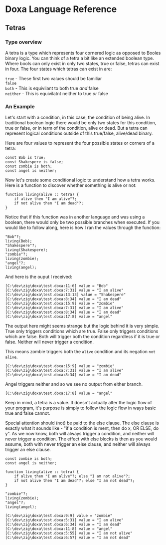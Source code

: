 # Doxa Language Reference

## Tetras

### Type overview

A tetra is a type which represents four cornered logic as opposed to Booles binary logic. You can think of a tetra a bit like an extended boolean type. Where bools can only exist in only two states, true or false, tetras can exist in four. The four states which tetras can exist in are:

`true` - These first two values should be familiar  
`false`  
`both` - This is equivilant to both true _and_ false  
`neither` - This is equivilatnt neither to true _or_ false

### An Example

Let's start with a condition, in this case, the condition of being alive. In traditional boolean logic there would be only two states for this condition, true or false, or in term of the condition, alive or dead. But a tetra can represent logical conditions outside of this true/false, alive/dead binary.

Here are four values to represent the four possible states or corners of a tetra:

```
const Bob is true;
const Shakespere is false;
const zombie is both;
const angel is neither;
```

Now let's create some conditional logic to understand how a tetra works. Here is a function to discover whether something is alive or not:

```
function living(alive :: tetra) {
    if alive then "I am alive"?;
    if not alive then "I am dead"?;
}
```

Notice that if this function was in another language and was using a boolean, there would only be two possible branches when executed. If you would like to follow along, here is how I ran the values through the function:

```
"Bob"?;
living(Bob);
"Shakespere"?;
living(Shakespere);
"zombie"?;
living(zombie);
"angel"?;
living(angel);
```

And here is the ouput I received:

```
[C:\dev\zig\doxa\test.doxa:11:6] value = "Bob"
[C:\dev\zig\doxa\test.doxa:7:31] value = "I am alive"
[C:\dev\zig\doxa\test.doxa:13:13] value = "Shakespere"
[C:\dev\zig\doxa\test.doxa:8:34] value = "I am dead"
[C:\dev\zig\doxa\test.doxa:15:9] value = "zombie"
[C:\dev\zig\doxa\test.doxa:7:31] value = "I am alive"
[C:\dev\zig\doxa\test.doxa:8:34] value = "I am dead"
[C:\dev\zig\doxa\test.doxa:17:8] value = "angel"
```

The output here might seems strange but the logic behind it is very simple. True only triggers conditions which are true. False only triggers conditions which are false. Both will trigger both the condition regardless if it is true or false. Neither will never trigger a condition.

This means zombie triggers both the `alive` condition and its negation `not alive`.

```
[C:\dev\zig\doxa\test.doxa:15:9] value = "zombie"
[C:\dev\zig\doxa\test.doxa:7:31] value = "I am alive"
[C:\dev\zig\doxa\test.doxa:8:34] value = "I am dead"
```

Angel triggers neither and so we see no output from either branch.

```
[C:\dev\zig\doxa\test.doxa:17:8] value = "angel"
```

Keep in mind, a tetra is a value. It doesn't actually alter the logic flow of your program, it's purpose is simply to follow the logic flow in ways basic true and false cannot.

Special attention should (not) be paid to the else clause. The else clause is exactly what it sounds like - "if a condition is ment, then do x, OR ELSE, do y". As we now know, both will always trigger a condition, and neither will never trigger a condition. The effect with else blocks is then as you would assume, both with never trigger an else clause, and neither will always trigger an else clause.

```
const zombie is both;
const angel is neither;

function living(alive :: tetra) {
    if alive then "I am alive"?; else "I am not alive"?;
    if not alive then "I am dead"?; else "I am not dead"?;
}

"zombie"?;
living(zombie);
"angel"?;
living(angel);
```

```
[C:\dev\zig\doxa\test.doxa:9:9] value = "zombie"
[C:\dev\zig\doxa\test.doxa:5:31] value = "I am alive"
[C:\dev\zig\doxa\test.doxa:6:34] value = "I am dead"
[C:\dev\zig\doxa\test.doxa:11:8] value = "angel"
[C:\dev\zig\doxa\test.doxa:5:55] value = "I am not alive"
[C:\dev\zig\doxa\test.doxa:6:57] value = "I am not dead"
```
